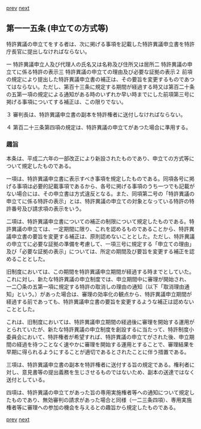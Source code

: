 [prev](/specific/markdowns/特許法/166_Mp-Ch_5-At_114.md)
[next](/specific/markdowns/特許法/168_Mp-Ch_5-At_116.md)
## 第一一五条 (申立ての方式等)
特許異議の申立てをする者は、次に掲げる事項を記載した特許異議申立書を特許庁長官に提出しなければならない。

一 特許異議申立人及び代理人の氏名又は名称及び住所又は居所二 特許異議の申立てに係る特許の表示三 特許異議の申立ての理由及び必要な証拠の表示２ 前項の規定により提出した特許異議申立書の補正は、その要旨を変更するものであつてはならない。ただし、第百十三条に規定する期間が経過する時又は第百二十条の五第一項の規定による通知がある時のいずれか早い時までにした前項第三号に掲げる事項についてする補正は、この限りでない。

３ 審判長は、特許異議申立書の副本を特許権者に送付しなければならない。

４ 第百二十三条第四項の規定は、特許異議の申立てがあつた場合に準用する。


### 趣旨
本条は、平成二六年の一部改正により新設されたものであり、申立ての方式等について規定したものである。

一項は、特許異議申立書に表示すべき事項を規定したものである。同項各号に掲げる事項は必要的記載事項であるから、各号に掲げる事項のうち一つでも記載がない場合には、その申立書は方式違反となる。また、同項第二号の「特許異議の申立てに係る特許の表示」とは、特許異議の申立ての対象となっている特許の特許番号及び請求項の表示をいう。

二項は、特許異議申立書についての補正の制限について規定したものである。特許異議の申立ては、一定期間に限り、これを認めるものであることから、特許異議申立書の要旨を変更する補正は、原則認めないこととした。ただし、特許異議の申立てに必要な証拠の準備を考慮して、一項三号に規定する「申立ての理由」及び「必要な証拠の表示」については、所定の期間及び要旨を変更する補正を認めることとした。

旧制度においては、この期間を特許異議申立期間が経過する時までとしていた。これに対し、新たな特許異議の申立制度では、申立期間中に審理が開始され、一二〇条の五第一項に規定する特許の取消しの理由の通知（以下「取消理由通知」という。）があった場合は、審理の効率化の観点から、特許異議申立期間が経過する前であっても、特許異議申立書の要旨を変更するような補正は認めないこととした。

これは、旧制度においては、特許異議申立期間の経過後に審理を開始する運用がとられていたが、新たな特許異議の申立制度を創設するに当たって、特許制度小委員会において、特許権者が希望すれば、特許異議の申立てがされた後、申立期間の経過を待つことなく速やかに審理を開始する運用とすることで、審理結果を早期に得られるようにすることが適切であるとされたことに伴う措置である。

三項は、特許異議申立書の副本を特許権者に送付する旨の規定である。権利者に対し、意見書等の提出義務を生じさせるものではないため、副本の送達ではなく送付としている。

四項は、特許異議の申立てがあった旨の専用実施権者等への通知について規定したものであり、無効審判の請求があった場合と同様（一二三条四項）、専用実施権者等に審理への参加の機会を与えるとの趣旨から規定したものである。


[prev](/specific/markdowns/特許法/166_Mp-Ch_5-At_114.md)
[next](/specific/markdowns/特許法/168_Mp-Ch_5-At_116.md)